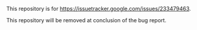 This repository is for https://issuetracker.google.com/issues/233479463.

This repository will be removed at conclusion of the bug report.
